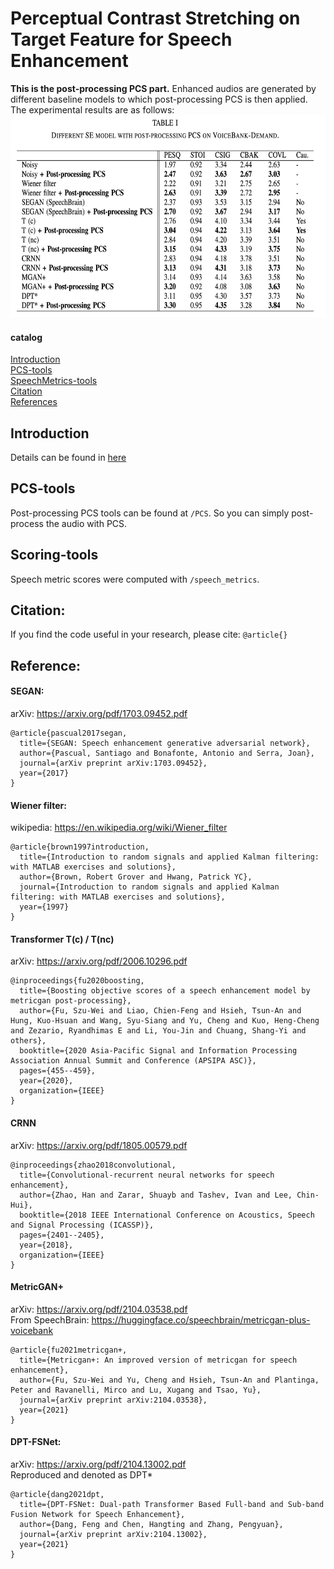 # Perceptual Contrast Stretching on Target Feature for Speech Enhancement
**This is the post-processing PCS part.**
Enhanced audios are generated by different baseline models to which post-processing PCS is then applied.  
The experimental results are as follows:  
<img src="https://github.com/RoyChao19477/PCS/blob/main/imgs/Post-processing%20PCS.png" height="324">

#### catalog
[Introduction](#introduction)  
[PCS-tools](#pcs-tools)  
[SpeechMetrics-tools](#scoring-tools)  
[Citation](#citation)  
[References](#reference)  

<a name="headers"/>

## Introduction
Details can be found in [here]()  

## PCS-tools
Post-processing PCS tools can be found at `/PCS`. So you can simply post-process the audio with PCS.  

## Scoring-tools
Speech metric scores were computed with `/speech_metrics`.

## Citation:
If you find the code useful in your research, please cite:
``
@article{}
``

## Reference:
#### SEGAN: 
arXiv: https://arxiv.org/pdf/1703.09452.pdf
```
@article{pascual2017segan,
  title={SEGAN: Speech enhancement generative adversarial network},
  author={Pascual, Santiago and Bonafonte, Antonio and Serra, Joan},
  journal={arXiv preprint arXiv:1703.09452},
  year={2017}
}
```

#### Wiener filter:
wikipedia: https://en.wikipedia.org/wiki/Wiener_filter
```
@article{brown1997introduction,
  title={Introduction to random signals and applied Kalman filtering: with MATLAB exercises and solutions},
  author={Brown, Robert Grover and Hwang, Patrick YC},
  journal={Introduction to random signals and applied Kalman filtering: with MATLAB exercises and solutions},
  year={1997}
}
```

#### Transformer T(c) / T(nc)
arXiv: https://arxiv.org/pdf/2006.10296.pdf
```
@inproceedings{fu2020boosting,
  title={Boosting objective scores of a speech enhancement model by metricgan post-processing},
  author={Fu, Szu-Wei and Liao, Chien-Feng and Hsieh, Tsun-An and Hung, Kuo-Hsuan and Wang, Syu-Siang and Yu, Cheng and Kuo, Heng-Cheng and Zezario, Ryandhimas E and Li, You-Jin and Chuang, Shang-Yi and others},
  booktitle={2020 Asia-Pacific Signal and Information Processing Association Annual Summit and Conference (APSIPA ASC)},
  pages={455--459},
  year={2020},
  organization={IEEE}
}
```

#### CRNN
arXiv: https://arxiv.org/pdf/1805.00579.pdf
```
@inproceedings{zhao2018convolutional,
  title={Convolutional-recurrent neural networks for speech enhancement},
  author={Zhao, Han and Zarar, Shuayb and Tashev, Ivan and Lee, Chin-Hui},
  booktitle={2018 IEEE International Conference on Acoustics, Speech and Signal Processing (ICASSP)},
  pages={2401--2405},
  year={2018},
  organization={IEEE}
}
```

#### MetricGAN+
arXiv: https://arxiv.org/pdf/2104.03538.pdf  
From SpeechBrain: https://huggingface.co/speechbrain/metricgan-plus-voicebank
```
@article{fu2021metricgan+,
  title={Metricgan+: An improved version of metricgan for speech enhancement},
  author={Fu, Szu-Wei and Yu, Cheng and Hsieh, Tsun-An and Plantinga, Peter and Ravanelli, Mirco and Lu, Xugang and Tsao, Yu},
  journal={arXiv preprint arXiv:2104.03538},
  year={2021}
}
```

#### DPT-FSNet:
arXiv: https://arxiv.org/pdf/2104.13002.pdf  
Reproduced and denoted as DPT\*
```
@article{dang2021dpt,
  title={DPT-FSNet: Dual-path Transformer Based Full-band and Sub-band Fusion Network for Speech Enhancement},
  author={Dang, Feng and Chen, Hangting and Zhang, Pengyuan},
  journal={arXiv preprint arXiv:2104.13002},
  year={2021}
}
```
